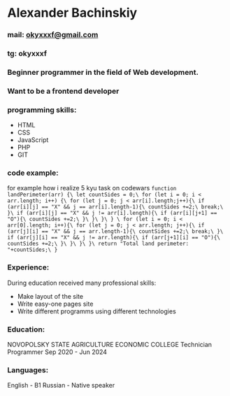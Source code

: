 # Alexander Bachinskiy
### mail: okyxxxf@gmail.com 
### tg: okyxxxf
### Beginner programmer in the field of Web development.
### Want to be a frontend developer
###
### programming skills:
* HTML 
* CSS
* JavaScript
* PHP
* GIT
### code example:
for example how i realize 5 kyu task on codewars
``function landPerimeter(arr) {\
  let countSides = 0;\
  for (let i = 0; i < arr.length; i++) {\
    for (let j = 0; j < arr[i].length;j++){\
        if (arr[i][j] == "X" && j == arr[i].length-1){\
            countSides +=2;\
            break;\
        }\
        if (arr[i][j] == "X" && j != arr[i].length){\
            if (arr[i][j+1] == "O"){\
            countSides +=2;\
        }\
      }\
    }\
  } \
  for (let i = 0; i < arr[0].length; i++){\
    for (let j = 0; j < arr.length; j++){\
        if (arr[j][i] == "X" && j == arr.length-1){\
            countSides +=2;\
            break;\
        }\
        if (arr[j][i] == "X" && j != arr.length){\
            if (arr[j+1][i] == "O"){\
            countSides +=2;\
        }\
      }\
    }\
  }\
  return "Total land perimeter: "+countSides;\
}``
### Experience:
During education received many professional skills:
* Make layout of the site
* Write easy-one pages site
* Write different programms using different technologies
### Education:
NOVOPOLSKY STATE AGRICULTURE ECONOMIC
COLLEGE
Technician Programmer Sep 2020 - Jun 2024
### Languages:
English - B1
Russian - Native speaker